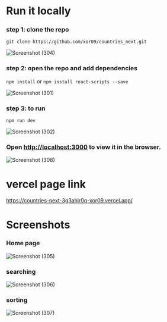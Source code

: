 # Run it locally
### step 1: clone the repo 
 `git clone https://github.com/xor09/countries_next.git`

![Screenshot (304)](https://user-images.githubusercontent.com/70262740/120956800-fd4f5a00-c771-11eb-9827-37bc015c31b7.png)


### step 2: open the repo and add dependencies
  `npm install` or `npm install react-scripts --save`
  
![Screenshot (301)](https://user-images.githubusercontent.com/70262740/120956419-202d3e80-c771-11eb-80c3-e82ed4174101.png)



### step 3: to run
  `npm run dev`
  
  ![Screenshot (302)](https://user-images.githubusercontent.com/70262740/120956433-291e1000-c771-11eb-976c-2940a1faac8b.png)


### Open [http://localhost:3000](http://localhost:3000) to view it in the browser.

![Screenshot (308)](https://user-images.githubusercontent.com/70262740/120958015-69cb5880-c774-11eb-9cdb-52927a599310.png)


# vercel page link
https://countries-next-3g3ahlr0q-xor09.vercel.app/



# Screenshots
### Home page
![Screenshot (305)](https://user-images.githubusercontent.com/70262740/120956880-34257000-c772-11eb-9aa5-d66b61c02ce0.png)


### searching
![Screenshot (306)](https://user-images.githubusercontent.com/70262740/120956888-3ab3e780-c772-11eb-8445-3cb07badc5c0.png)


### sorting
![Screenshot (307)](https://user-images.githubusercontent.com/70262740/120956903-40113200-c772-11eb-839a-bf3365d29359.png)











